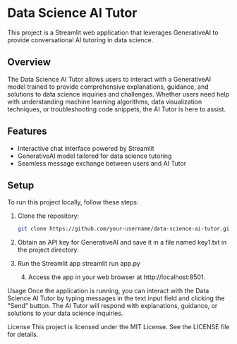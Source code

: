 # Data Science AI Tutor

This project is a Streamlit web application that leverages GenerativeAI to provide conversational AI tutoring in data science.

## Overview

The Data Science AI Tutor allows users to interact with a GenerativeAI model trained to provide comprehensive explanations, guidance, and solutions to data science inquiries and challenges. Whether users need help with understanding machine learning algorithms, data visualization techniques, or troubleshooting code snippets, the AI Tutor is here to assist.

## Features

- Interactive chat interface powered by Streamlit
- GenerativeAI model tailored for data science tutoring
- Seamless message exchange between users and AI Tutor

## Setup

To run this project locally, follow these steps:

1. Clone the repository:

   ```bash
   git clone https://github.com/your-username/data-science-ai-tutor.git

2. Obtain an API key for GenerativeAI and save it in a file named key1.txt in the project directory.
3. Run the Streamlit app
         streamlit run app.py

   4. Access the app in your web browser at http://localhost:8501.

Usage
Once the application is running, you can interact with the Data Science AI Tutor by typing messages in the text input field and clicking the "Send" button. The AI Tutor will respond with explanations, guidance, or solutions to your data science inquiries.

License
This project is licensed under the MIT License. See the LICENSE file for details.
